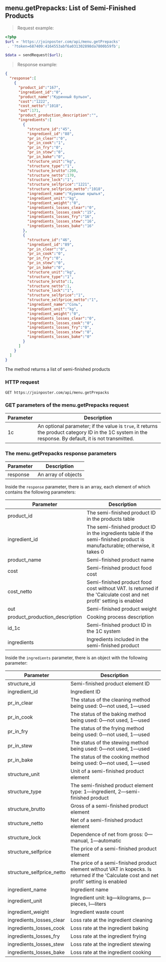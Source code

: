 ## menu.getPrepacks: List of Semi-Finished Products

> Request example:

```php
<?php
$url = 'https://joinposter.com/api/menu.getPrepacks'
 . '?token=687409:4164553abf6a031302898da7800b59fb';

$data = sendRequest($url);
```

> Response example:

```json
{  
  "response":[  
    {  
      "product_id":"167",
      "ingredient_id":"0",
      "product_name":"Куринный бульон",
      "cost":"1222",
      "cost_netto":"1018",
      "out":171,
      "product_production_description":"",
      "ingredients":[  
        {  
          "structure_id":"45",
          "ingredient_id":"88",
          "pr_in_clear":"0",
          "pr_in_cook":"1",
          "pr_in_fry":"0",
          "pr_in_stew":"0",
          "pr_in_bake":"0",
          "structure_unit":"kg",
          "structure_type":"1",
          "structure_brutto":200,
          "structure_netto":170,
          "structure_lock":"1",
          "structure_selfprice":"1221",
          "structure_selfprice_netto":"1018",
          "ingredient_name":"Куриные крылья",
          "ingredient_unit":"kg",
          "ingredient_weight":"0",
          "ingredients_losses_clear":"0",
          "ingredients_losses_cook":"15",
          "ingredients_losses_fry":"16",
          "ingredients_losses_stew":"16",
          "ingredients_losses_bake":"16"
        },
        {  
          "structure_id":"46",
          "ingredient_id":"89",
          "pr_in_clear":"0",
          "pr_in_cook":"0",
          "pr_in_fry":"0",
          "pr_in_stew":"0",
          "pr_in_bake":"0",
          "structure_unit":"kg",
          "structure_type":"1",
          "structure_brutto":1,
          "structure_netto":1,
          "structure_lock":"1",
          "structure_selfprice":"1",
          "structure_selfprice_netto":"1",
          "ingredient_name":"Соль",
          "ingredient_unit":"kg",
          "ingredient_weight":"0",
          "ingredients_losses_clear":"0",
          "ingredients_losses_cook":"0",
          "ingredients_losses_fry":"0",
          "ingredients_losses_stew":"0",
          "ingredients_losses_bake":"0"
        }
      ]
    }
  ]
}
```

The method returns a list of semi-finished products

### HTTP request

`GET https://joinposter.com/api/menu.getPrepacks`

### GET parameters of the menu.getPrepacks request

Parameter | Description
--------- | -----------
1c | An optional parameter; if the value is `true`, it returns the product category ID in the 1C system in the response. By default, it is not transmitted.

### The menu.getPrepacks response parameters

Parameter | Description
--------- | -----------
response | An array of objects

Inside the `response` parameter, there is an array, each element of which contains the following parameters:

Parameter | Description
--------- | -----------
product_id | The semi-finished product ID in the products table
ingredient_id | The semi-finished product ID in the ingredients table if the semi-finished product is manufacturable; otherwise, it takes 0
product_name | Semi-finished product name
cost | Semi-finished product food cost
cost_netto | Semi-finished product food cost without VAT. Is returned if the 'Calculate cost and net profit' setting is enabled
out | Semi-finished product weight
product_production_description | Cooking process description
id_1c | Semi-finished product ID in the 1C system
ingredients | Ingredients included in the semi-finished product

Inside the `ingredients` parameter, there is an object with the following parameter:

Parameter | Description
--------- | -----------
structure_id | Semi-finished product element ID
ingredient_id | Ingredient ID
pr_in_clear | The status of the cleaning method being used: 0—not used, 1—used
pr_in_cook | The status of the baking method being used: 0—not used, 1—used
pr_in_fry | The status of the frying method being used: 0—not used, 1—used
pr_in_stew | The status of the stewing method being used: 0—not used, 1—used
pr_in_bake | The status of the cooking method being used: 0—not used, 1—used
structure_unit | Unit of a semi-finished product element
structure_type | The semi-finished product element type: 1—ingredient, 2—semi-finished product
structure_brutto | Gross of a semi-finished product element
structure_netto | Net of a semi-finished product element
structure_lock | Dependence of net from gross: 0—manual, 1—automatic
structure_selfprice | The price of a semi-finished product element
structure_selfprice_netto | The price of a semi-finished product element without VAT in kopecks. Is returned if the 'Calculate cost and net profit' setting is enabled
ingredient_name | Ingredient name
ingredient_unit | Ingredient unit: kg—kilograms, p—pieces, l—liters
ingredient_weight | Ingredient waste count
ingredients_losses_clear | Loss rate at the ingredient cleaning
ingredients_losses_cook | Loss rate at the ingredient baking
ingredients_losses_fry | Loss rate at the ingredient frying
ingredients_losses_stew | Loss rate at the ingredient stewing
ingredients_losses_bake | Loss rate at the ingredient cooking

